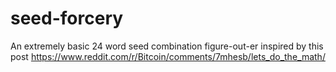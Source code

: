 # seed-forcery
An extremely basic 24 word seed combination figure-out-er
inspired by this post https://www.reddit.com/r/Bitcoin/comments/7mhesb/lets_do_the_math/
